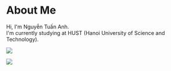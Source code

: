 # About Me

Hi, I'm Nguyễn Tuấn Anh.  
I'm currently studying at HUST (Hanoi University of Science and Technology).  

<!---
ntuanh/ntuanh is a ✨ special ✨ repository because its `README.md` (this file) appears on your GitHub profile.
You can click the Preview link to take a look at your changes.
--->
<picture>
  <source
    srcset="https://github-readme-stats.vercel.app/api?username=ntuanh&show_icons=true&theme=dark"
    media="(prefers-color-scheme: dark)"
  />
  <source
    srcset="https://github-readme-stats.vercel.app/api?username=ntuanh&show_icons=true"
    media="(prefers-color-scheme: light), (prefers-color-scheme: no-preference)"
  />
  <img src="https://github-readme-stats.vercel.app/api?username=ntuanh&show_icons=true" />
</picture>


<a href="https://github.com/ntuanh/github-readme-stats"><img align="center" src="https://github-readme-stats.vercel.app/api/top-langs/?username=ntuanh&layout=compact&theme=buefy&hide_border=true" /></a> 

